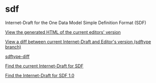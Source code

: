 # sdf
Internet-Draft for the One Data Model Simple Definition Format (SDF)

[View the generated HTML of the current editors' version][sdf.html]

[View a diff between current Internet-Draft and Editor's version (sdftype branch)][I-D-01-sdftype-diff]

[sdftype-diff]

[Find the current Internet-Draft for SDF][I-D-01]

[Find the Internet-Draft for SDF 1.0][I-D-00]

[sdf.html]: https://ietf-wg-asdf.github.io/SDF/sdf.html
[I-D-00]: https://www.ietf.org/archive/id/draft-ietf-asdf-sdf-00.html
[I-D-01]: https://www.ietf.org/archive/id/draft-ietf-asdf-sdf-01.html

[sdftype-html]: https://raw.githack.com/ietf-wg-asdf/SDF/sdftype/sdf.html
[sdftype-diff]: https://tools.ietf.org/rfcdiff?url1=https://raw.githubusercontent.com/ietf-wg-asdf/SDF/master/sdf.txt&url2=https://raw.githubusercontent.com/ietf-wg-asdf/SDF/sdftype/sdf.txt
[I-D-01-sdftype-diff]: https://tools.ietf.org/rfcdiff?url1=draft-ietf-asdf-sdf-01.txt&url2=https://raw.githack.com/ietf-wg-asdf/SDF/sdftype/sdf.txt
